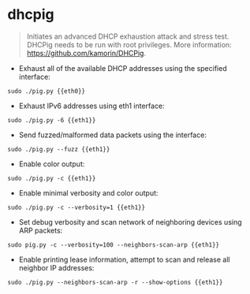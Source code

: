 # dhcpig

> Initiates an advanced DHCP exhaustion attack and stress test.
> DHCPig needs to be run with root privileges.
> More information: <https://github.com/kamorin/DHCPig>.

- Exhaust all of the available DHCP addresses using the specified interface:

`sudo ./pig.py {{eth0}}`

- Exhaust IPv6 addresses using eth1 interface:

`sudo ./pig.py -6 {{eth1}}`

- Send fuzzed/malformed data packets using the interface:

`sudo ./pig.py --fuzz {{eth1}}`

- Enable color output:

`sudo ./pig.py -c {{eth1}}`

- Enable minimal verbosity and color output:

`sudo ./pig.py -c --verbosity=1 {{eth1}}`

- Set debug verbosity and scan network of neighboring devices using ARP packets:

`sudo pig.py -c --verbosity=100 --neighbors-scan-arp {{eth1}}`

- Enable printing lease information, attempt to scan and release all neighbor IP addresses:

`sudo ./pig.py --neighbors-scan-arp -r --show-options {{eth1}}`
